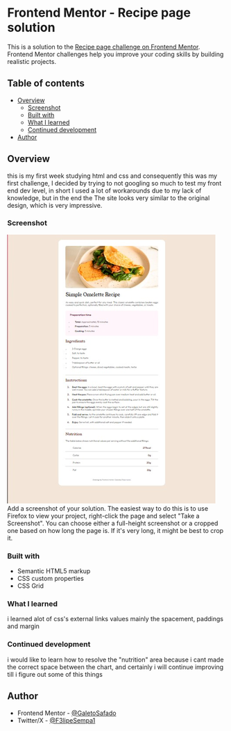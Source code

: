 # Frontend Mentor - Recipe page solution

This is a solution to the [Recipe page challenge on Frontend Mentor](https://www.frontendmentor.io/challenges/recipe-page-KiTsR8QQKm). Frontend Mentor challenges help you improve your coding skills by building realistic projects. 

## Table of contents

- [Overview](#overview)
  - [Screenshot](#screenshot)
  - [Built with](#built-with)
  - [What I learned](#what-i-learned)
  - [Continued development](#continued-development)
- [Author](#author)

## Overview
this is my first week studying html and css and consequently this was my first challenge, I decided by trying to not googling so much to test my front end dev level, in short I used a lot of workarounds due to my lack of knowledge, but in the end the The site looks very similar to the original design, which is very impressive.

### Screenshot

![Image.jpg](/Result/desktop.jpg?raw=true "Design-DesktopVersion")
Add a screenshot of your solution. The easiest way to do this is to use Firefox to view your project, right-click the page and select "Take a Screenshot". You can choose either a full-height screenshot or a cropped one based on how long the page is. If it's very long, it might be best to crop it.


### Built with

- Semantic HTML5 markup
- CSS custom properties
- CSS Grid

### What I learned

i learned alot of css's external links values mainly the spacement, paddings and margin



### Continued development
i would like to learn how to resolve the "nutrition" area because i cant made the correct space between the chart, and certainly i will continue improving till i figure out some of this things 


## Author

- Frontend Mentor - [@GaletoSafado](https://www.frontendmentor.io/profile/GaletoSafado)
- Twitter/X - [@F3lipeSempa1](https://twitter.com/F3lipeSempa1)
